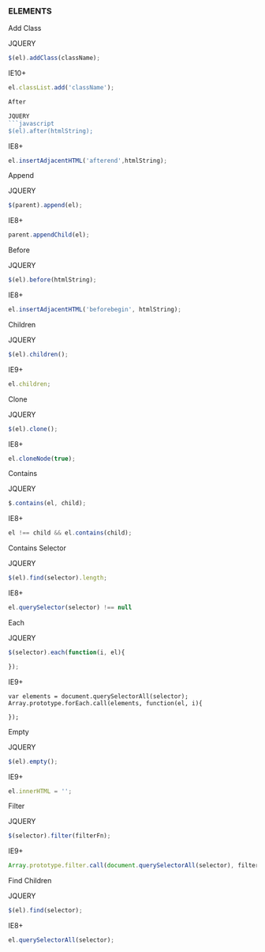 ### ELEMENTS

Add Class

JQUERY
```javascript
$(el).addClass(className);
```
IE10+
```javascript
el.classList.add('className');

After

JQUERY
```javascript
$(el).after(htmlString);
```
IE8+
```javascript
el.insertAdjacentHTML('afterend',htmlString);
```

Append

JQUERY
```javascript
$(parent).append(el);
```
IE8+
```javascript
parent.appendChild(el);
```

Before

JQUERY
```javascript
$(el).before(htmlString);
```
IE8+
```javascript
el.insertAdjacentHTML('beforebegin', htmlString);
```

Children

JQUERY
```javascript
$(el).children();
```
IE9+
```javascript
el.children;
```

Clone

JQUERY
```javascript
$(el).clone();
```
IE8+
```javascript
el.cloneNode(true);
```

Contains

JQUERY
```javascript
$.contains(el, child);
```
IE8+
```javascript
el !== child && el.contains(child);
```

Contains Selector

JQUERY
```javascript
$(el).find(selector).length;
```
IE8+
```javascript
el.querySelector(selector) !== null
```

Each

JQUERY
```javascript
$(selector).each(function(i, el){

});
```
IE9+
```
var elements = document.querySelectorAll(selector);
Array.prototype.forEach.call(elements, function(el, i){

});
```

Empty

JQUERY
```javascript
$(el).empty();
```
IE9+
```javascript
el.innerHTML = '';
```

Filter

JQUERY
```javascript
$(selector).filter(filterFn);
```
IE9+
```javascript
Array.prototype.filter.call(document.querySelectorAll(selector), filterFn);
```

Find Children

JQUERY
```javascript
$(el).find(selector);
```
IE8+
```javascript
el.querySelectorAll(selector);
```



